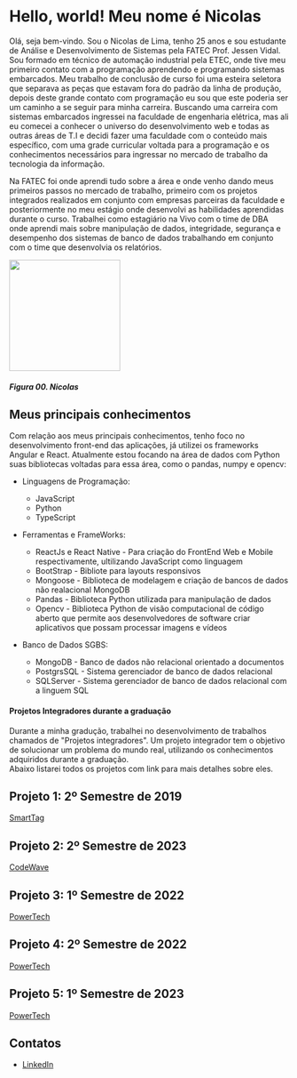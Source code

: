 # Hello, world! Meu nome é Nicolas

Olá, seja bem-vindo. Sou o Nicolas de Lima, tenho 25 anos e sou estudante de Análise e Desenvolvimento de Sistemas pela FATEC Prof. Jessen Vidal. 
Sou formado em técnico de automação industrial pela ETEC, onde tive meu primeiro contato com a programação aprendendo e programando sistemas embarcados. Meu trabalho de conclusão de curso foi uma esteira seletora que separava as peças que estavam fora do padrão da linha de produção, depois deste grande contato com programação eu sou que este poderia ser um caminho a se seguir para minha carreira. Buscando uma carreira com sistemas embarcados ingressei na faculdade de engenharia elétrica, mas ali eu comecei a conhecer o universo do desenvolvimento web e todas as outras áreas de T.I e decidi fazer uma faculdade com o conteúdo mais específico, com uma grade curricular voltada para a programação e os conhecimentos necessários para ingressar no mercado de trabalho da tecnologia da informação. 

Na FATEC foi onde aprendi tudo sobre a área e onde venho dando meus primeiros passos no mercado de trabalho, primeiro com os projetos integrados realizados em conjunto com empresas parceiras da faculdade e posteriormente no meu estágio onde desenvolvi as habilidades aprendidas durante o curso. Trabalhei como estagiário na Vivo com o time de DBA onde aprendi mais sobre manipulação de dados, integridade, segurança e desempenho dos sistemas de banco de dados trabalhando em conjunto com o time que desenvolvia os relatórios.

<img src="https://github.com/nlemuel/Portfolio-FATEC/assets/53242511/9418d119-7318-4395-9653-5274a065d52f" height="200" width="200"/>

##### *Figura 00. Nicolas*

## Meus principais conhecimentos

Com relação aos meus principais conhecimentos, tenho foco no desenvolvimento front-end das aplicações, já utilizei os frameworks Angular e React. Atualmente estou focando na área de dados com Python suas bibliotecas voltadas para essa área, como o pandas, numpy e opencv:    

* Linguagens de Programação:
    * JavaScript
    * Python
    * TypeScript

* Ferramentas e FrameWorks:
    * ReactJs e React Native - Para criação do FrontEnd Web e Mobile respectivamente, ultilizando JavaScript como linguagem
    * BootStrap - Bibliote para layouts responsivos
    * Mongoose -  Biblioteca de modelagem e criação de bancos de dados não realacional MongoDB
    * Pandas - Biblioteca Python utilizada para manipulação de dados
    * Opencv - Biblioteca Python de visão computacional de código aberto que permite aos desenvolvedores de software criar aplicativos que possam processar imagens e vídeos

* Banco de Dados SGBS:
    * MongoDB - Banco de dados não relacional orientado a documentos 
    * PostgrsSQL - Sistema gerenciador de banco de dados relacional
    * SQLServer - Sistema gerenciador de banco de dados relacional com a linguem SQL

#### Projetos Integradores durante a graduação 
Durante a minha gradução, trabalhei no desenvolvimento de trabalhos chamados de "Projetos integradores". Um projeto integrador tem o objetivo de solucionar um problema do mundo real, utilizando os conhecimentos adquiridos durante a graduação.<br/>
Abaixo listarei todos os projetos com link para mais detalhes sobre eles.

## Projeto 1: 2º Semestre de 2019
[SmartTag](https://github.com/nlemuel/Portfolio-FATEC/blob/main/API%202019-2_SmartTag.md) <br/>

## Projeto 2: 2º Semestre de 2023
[CodeWave](https://github.com/nlemuel/Portfolio-FATEC/blob/main/API%202023-2_CodeWave.md) <br/>

## Projeto 3: 1º Semestre de 2022
[PowerTech](https://github.com/nlemuel/Portfolio-FATEC/blob/main/API%202022-1_PowerTech.md) <br/>

## Projeto 4: 2º Semestre de 2022
[PowerTech](https://github.com/nlemuel/Portfolio-FATEC/blob/main/API%202022-2_PowerTech.md) <br/>

## Projeto 5: 1º Semestre de 2023
[PowerTech](https://github.com/nlemuel/Portfolio-FATEC/blob/main/API%202023-1_PowerTech.md) <br/>

## Contatos
* [LinkedIn](https://www.linkedin.com/in/nicolas-de-lima-23137718b/)
